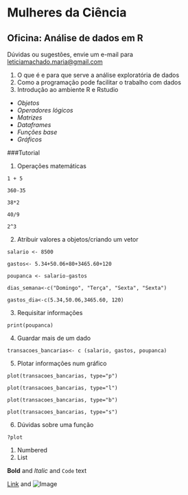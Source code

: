 # Mulheres da Ciência
## Oficina: Análise de dados em R
Dúvidas ou sugestões, envie um e-mail para leticiamachado.maria@gmail.com

1. O que é e para que serve a análise exploratória de dados
2. Como a programação pode facilitar o trabalho com dados
3. Introdução ao ambiente R e Rstudio
- _Objetos_ 
- _Operadores lógicos_ 
- _Matrizes_
- _Dataframes_
- _Funções base_
- _Gráficos_

###Tutorial

1.  Operações matemáticas

`1 + 5`  

`360-35`

`38*2`   

`40/9`  

`2^3`    

2.  Atribuir valores a objetos/criando um vetor 

`salario <- 8500`

`gastos<- 5.34+50.06+80+3465.60+120`

`poupanca <- salario-gastos`

`dias_semana<-c("Domingo", "Terça", "Sexta", "Sexta")`

`gastos_dia<-c(5.34,50.06,3465.60, 120)`

3.  Requisitar informações

`print(poupanca)`

4.  Guardar mais de um dado 

`transacoes_bancarias<- c (salario, gastos, poupanca)`

5.  Plotar informações num gráfico

`plot(transacoes_bancarias, type="p")`

`plot(transacoes_bancarias, type="l")`

`plot(transacoes_bancarias, type="b")`

`plot(transacoes_bancarias, type="s")`

6.  Dúvidas sobre uma função

`?plot`




1. Numbered
2. List

**Bold** and _Italic_ and `Code` text

[Link](url) and ![Image](src)
```
